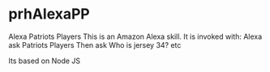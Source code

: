 # prhAlexaPP
Alexa Patriots Players
This is an Amazon Alexa skill.
It is invoked with:
  Alexa ask Patriots Players
Then ask
  Who is jersey 34? etc

Its based on Node JS
